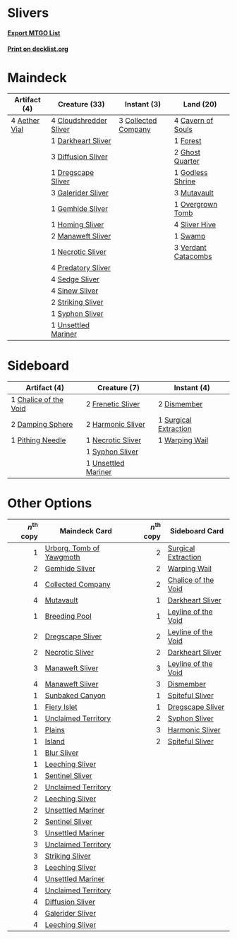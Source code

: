 # Slivers

#### [Export MTGO List](../collection/Slivers/Slivers.txt)
#### [Print on decklist.org](http://decklist.org/?deckmain=4%09Aether%20Vial%0A4%09Cavern%20of%20Souls%0A4%09Cloudshredder%20Sliver%0A3%09Collected%20Company%0A1%09Darkheart%20Sliver%0A3%09Diffusion%20Sliver%0A1%09Dregscape%20Sliver%0A1%09Forest%0A3%09Galerider%20Sliver%0A1%09Gemhide%20Sliver%0A2%09Ghost%20Quarter%0A1%09Godless%20Shrine%0A1%09Homing%20Sliver%0A2%09Manaweft%20Sliver%0A3%09Mutavault%0A1%09Necrotic%20Sliver%0A1%09Overgrown%20Tomb%0A4%09Predatory%20Sliver%0A4%09Sedge%20Sliver%0A4%09Sinew%20Sliver%0A4%09Sliver%20Hive%0A2%09Striking%20Sliver%0A1%09Swamp%0A1%09Syphon%20Sliver%0A1%09Unsettled%20Mariner%0A3%09Verdant%20Catacombs&deckside=1%09Chalice%20of%20the%20Void%0A2%09Damping%20Sphere%0A2%09Dismember%0A2%09Frenetic%20Sliver%0A2%09Harmonic%20Sliver%0A1%09Necrotic%20Sliver%0A1%09Pithing%20Needle%0A1%09Surgical%20Extraction%0A1%09Syphon%20Sliver%0A1%09Unsettled%20Mariner%0A1%09Warping%20Wail)
# Maindeck

|                                     Artifact (4)                                      |                                          Creature (33)                                          |                                         Instant (3)                                          |                                          Land (20)                                           |
|---------------------------------------------------------------------------------------|-------------------------------------------------------------------------------------------------|----------------------------------------------------------------------------------------------|----------------------------------------------------------------------------------------------|
|4 [Aether Vial](http://gatherer.wizards.com/Pages/Card/Details.aspx?multiverseid=48146)|4 [Cloudshredder Sliver](http://gatherer.wizards.com/Pages/Card/Details.aspx?multiverseid=464144)|3 [Collected Company](http://gatherer.wizards.com/Pages/Card/Details.aspx?multiverseid=394519)|4 [Cavern of Souls](http://gatherer.wizards.com/Pages/Card/Details.aspx?multiverseid=278058)  |
|                                                                                       |1 [Darkheart Sliver](http://gatherer.wizards.com/Pages/Card/Details.aspx?multiverseid=126012)    |                                                                                              |1 [Forest](http://gatherer.wizards.com/Pages/Card/Details.aspx?multiverseid=439860)           |
|                                                                                       |3 [Diffusion Sliver](http://gatherer.wizards.com/Pages/Card/Details.aspx?multiverseid=383225)    |                                                                                              |2 [Ghost Quarter](http://gatherer.wizards.com/Pages/Card/Details.aspx?multiverseid=389534)    |
|                                                                                       |1 [Dregscape Sliver](http://gatherer.wizards.com/Pages/Card/Details.aspx?multiverseid=464037)    |                                                                                              |1 [Godless Shrine](http://gatherer.wizards.com/Pages/Card/Details.aspx?multiverseid=405099)   |
|                                                                                       |3 [Galerider Sliver](http://gatherer.wizards.com/Pages/Card/Details.aspx?multiverseid=370590)    |                                                                                              |3 [Mutavault](http://gatherer.wizards.com/Pages/Card/Details.aspx?multiverseid=370733)        |
|                                                                                       |1 [Gemhide Sliver](http://gatherer.wizards.com/Pages/Card/Details.aspx?multiverseid=207905)      |                                                                                              |1 [Overgrown Tomb](http://gatherer.wizards.com/Pages/Card/Details.aspx?multiverseid=405103)   |
|                                                                                       |1 [Homing Sliver](http://gatherer.wizards.com/Pages/Card/Details.aspx?multiverseid=126162)       |                                                                                              |4 [Sliver Hive](http://gatherer.wizards.com/Pages/Card/Details.aspx?multiverseid=383384)      |
|                                                                                       |2 [Manaweft Sliver](http://gatherer.wizards.com/Pages/Card/Details.aspx?multiverseid=370599)     |                                                                                              |1 [Swamp](http://gatherer.wizards.com/Pages/Card/Details.aspx?multiverseid=439858)            |
|                                                                                       |1 [Necrotic Sliver](http://gatherer.wizards.com/Pages/Card/Details.aspx?multiverseid=207912)     |                                                                                              |3 [Verdant Catacombs](http://gatherer.wizards.com/Pages/Card/Details.aspx?multiverseid=405113)|
|                                                                                       |4 [Predatory Sliver](http://gatherer.wizards.com/Pages/Card/Details.aspx?multiverseid=370745)    |                                                                                              |                                                                                              |
|                                                                                       |4 [Sedge Sliver](http://gatherer.wizards.com/Pages/Card/Details.aspx?multiverseid=118917)        |                                                                                              |                                                                                              |
|                                                                                       |4 [Sinew Sliver](http://gatherer.wizards.com/Pages/Card/Details.aspx?multiverseid=125879)        |                                                                                              |                                                                                              |
|                                                                                       |2 [Striking Sliver](http://gatherer.wizards.com/Pages/Card/Details.aspx?multiverseid=370589)     |                                                                                              |                                                                                              |
|                                                                                       |1 [Syphon Sliver](http://gatherer.wizards.com/Pages/Card/Details.aspx?multiverseid=370752)       |                                                                                              |                                                                                              |
|                                                                                       |1 [Unsettled Mariner](http://gatherer.wizards.com/Pages/Card/Details.aspx?multiverseid=464165)   |                                                                                              |                                                                                              |


# Sideboard

|                                          Artifact (4)                                          |                                         Creature (7)                                         |                                          Instant (4)                                           |
|------------------------------------------------------------------------------------------------|----------------------------------------------------------------------------------------------|------------------------------------------------------------------------------------------------|
|1 [Chalice of the Void](http://gatherer.wizards.com/Pages/Card/Details.aspx?multiverseid=442211)|2 [Frenetic Sliver](http://gatherer.wizards.com/Pages/Card/Details.aspx?multiverseid=126011)  |2 [Dismember](http://gatherer.wizards.com/Pages/Card/Details.aspx?multiverseid=382182)          |
|2 [Damping Sphere](http://gatherer.wizards.com/Pages/Card/Details.aspx?multiverseid=443101)     |2 [Harmonic Sliver](http://gatherer.wizards.com/Pages/Card/Details.aspx?multiverseid=109706)  |1 [Surgical Extraction](http://gatherer.wizards.com/Pages/Card/Details.aspx?multiverseid=397706)|
|1 [Pithing Needle](http://gatherer.wizards.com/Pages/Card/Details.aspx?multiverseid=129526)     |1 [Necrotic Sliver](http://gatherer.wizards.com/Pages/Card/Details.aspx?multiverseid=207912)  |1 [Warping Wail](http://gatherer.wizards.com/Pages/Card/Details.aspx?multiverseid=407522)       |
|                                                                                                |1 [Syphon Sliver](http://gatherer.wizards.com/Pages/Card/Details.aspx?multiverseid=370752)    |                                                                                                |
|                                                                                                |1 [Unsettled Mariner](http://gatherer.wizards.com/Pages/Card/Details.aspx?multiverseid=464165)|                                                                                                |


# Other Options

|*n*<sup>th</sup> copy|                                           Maindeck Card                                           |*n*<sup>th</sup> copy|                                        Sideboard Card                                        |
|--------------------:|---------------------------------------------------------------------------------------------------|--------------------:|----------------------------------------------------------------------------------------------|
|                    1|[Urborg, Tomb of Yawgmoth](http://gatherer.wizards.com/Pages/Card/Details.aspx?multiverseid=383425)|                    2|[Surgical Extraction](http://gatherer.wizards.com/Pages/Card/Details.aspx?multiverseid=397706)|
|                    2|[Gemhide Sliver](http://gatherer.wizards.com/Pages/Card/Details.aspx?multiverseid=207905)          |                    2|[Warping Wail](http://gatherer.wizards.com/Pages/Card/Details.aspx?multiverseid=407522)       |
|                    4|[Collected Company](http://gatherer.wizards.com/Pages/Card/Details.aspx?multiverseid=394519)       |                    2|[Chalice of the Void](http://gatherer.wizards.com/Pages/Card/Details.aspx?multiverseid=442211)|
|                    4|[Mutavault](http://gatherer.wizards.com/Pages/Card/Details.aspx?multiverseid=370733)               |                    1|[Darkheart Sliver](http://gatherer.wizards.com/Pages/Card/Details.aspx?multiverseid=126012)   |
|                    1|[Breeding Pool](http://gatherer.wizards.com/Pages/Card/Details.aspx?multiverseid=97088)            |                    1|[Leyline of the Void](http://gatherer.wizards.com/Pages/Card/Details.aspx?multiverseid=107682)|
|                    2|[Dregscape Sliver](http://gatherer.wizards.com/Pages/Card/Details.aspx?multiverseid=464037)        |                    2|[Leyline of the Void](http://gatherer.wizards.com/Pages/Card/Details.aspx?multiverseid=107682)|
|                    2|[Necrotic Sliver](http://gatherer.wizards.com/Pages/Card/Details.aspx?multiverseid=207912)         |                    2|[Darkheart Sliver](http://gatherer.wizards.com/Pages/Card/Details.aspx?multiverseid=126012)   |
|                    3|[Manaweft Sliver](http://gatherer.wizards.com/Pages/Card/Details.aspx?multiverseid=370599)         |                    3|[Leyline of the Void](http://gatherer.wizards.com/Pages/Card/Details.aspx?multiverseid=107682)|
|                    4|[Manaweft Sliver](http://gatherer.wizards.com/Pages/Card/Details.aspx?multiverseid=370599)         |                    3|[Dismember](http://gatherer.wizards.com/Pages/Card/Details.aspx?multiverseid=382182)          |
|                    1|[Sunbaked Canyon](http://gatherer.wizards.com/Pages/Card/Details.aspx?multiverseid=464196)         |                    1|[Spiteful Sliver](http://gatherer.wizards.com/Pages/Card/Details.aspx?multiverseid=464097)    |
|                    1|[Fiery Islet](http://gatherer.wizards.com/Pages/Card/Details.aspx?multiverseid=464187)             |                    1|[Dregscape Sliver](http://gatherer.wizards.com/Pages/Card/Details.aspx?multiverseid=464037)   |
|                    1|[Unclaimed Territory](http://gatherer.wizards.com/Pages/Card/Details.aspx?multiverseid=435419)     |                    2|[Syphon Sliver](http://gatherer.wizards.com/Pages/Card/Details.aspx?multiverseid=370752)      |
|                    1|[Plains](http://gatherer.wizards.com/Pages/Card/Details.aspx?multiverseid=439856)                  |                    3|[Harmonic Sliver](http://gatherer.wizards.com/Pages/Card/Details.aspx?multiverseid=109706)    |
|                    1|[Island](http://gatherer.wizards.com/Pages/Card/Details.aspx?multiverseid=439857)                  |                    2|[Spiteful Sliver](http://gatherer.wizards.com/Pages/Card/Details.aspx?multiverseid=464097)    |
|                    1|[Blur Sliver](http://gatherer.wizards.com/Pages/Card/Details.aspx?multiverseid=370593)             |                     |                                                                                              |
|                    1|[Leeching Sliver](http://gatherer.wizards.com/Pages/Card/Details.aspx?multiverseid=383297)         |                     |                                                                                              |
|                    1|[Sentinel Sliver](http://gatherer.wizards.com/Pages/Card/Details.aspx?multiverseid=370813)         |                     |                                                                                              |
|                    2|[Unclaimed Territory](http://gatherer.wizards.com/Pages/Card/Details.aspx?multiverseid=435419)     |                     |                                                                                              |
|                    2|[Leeching Sliver](http://gatherer.wizards.com/Pages/Card/Details.aspx?multiverseid=383297)         |                     |                                                                                              |
|                    2|[Unsettled Mariner](http://gatherer.wizards.com/Pages/Card/Details.aspx?multiverseid=464165)       |                     |                                                                                              |
|                    2|[Sentinel Sliver](http://gatherer.wizards.com/Pages/Card/Details.aspx?multiverseid=370813)         |                     |                                                                                              |
|                    3|[Unsettled Mariner](http://gatherer.wizards.com/Pages/Card/Details.aspx?multiverseid=464165)       |                     |                                                                                              |
|                    3|[Unclaimed Territory](http://gatherer.wizards.com/Pages/Card/Details.aspx?multiverseid=435419)     |                     |                                                                                              |
|                    3|[Striking Sliver](http://gatherer.wizards.com/Pages/Card/Details.aspx?multiverseid=370589)         |                     |                                                                                              |
|                    3|[Leeching Sliver](http://gatherer.wizards.com/Pages/Card/Details.aspx?multiverseid=383297)         |                     |                                                                                              |
|                    4|[Unsettled Mariner](http://gatherer.wizards.com/Pages/Card/Details.aspx?multiverseid=464165)       |                     |                                                                                              |
|                    4|[Unclaimed Territory](http://gatherer.wizards.com/Pages/Card/Details.aspx?multiverseid=435419)     |                     |                                                                                              |
|                    4|[Diffusion Sliver](http://gatherer.wizards.com/Pages/Card/Details.aspx?multiverseid=383225)        |                     |                                                                                              |
|                    4|[Galerider Sliver](http://gatherer.wizards.com/Pages/Card/Details.aspx?multiverseid=370590)        |                     |                                                                                              |
|                    4|[Leeching Sliver](http://gatherer.wizards.com/Pages/Card/Details.aspx?multiverseid=383297)         |                     |                                                                                              |

